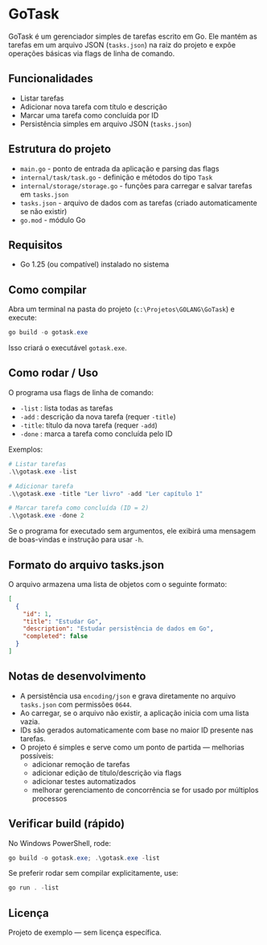# GoTask

GoTask é um gerenciador simples de tarefas escrito em Go. Ele mantém as tarefas em um arquivo JSON (`tasks.json`) na raiz do projeto e expõe operações básicas via flags de linha de comando.

## Funcionalidades

- Listar tarefas
- Adicionar nova tarefa com título e descrição
- Marcar uma tarefa como concluída por ID
- Persistência simples em arquivo JSON (`tasks.json`)

## Estrutura do projeto

- `main.go` - ponto de entrada da aplicação e parsing das flags
- `internal/task/task.go` - definição e métodos do tipo `Task`
- `internal/storage/storage.go` - funções para carregar e salvar tarefas em `tasks.json`
- `tasks.json` - arquivo de dados com as tarefas (criado automaticamente se não existir)
- `go.mod` - módulo Go

## Requisitos

- Go 1.25 (ou compatível) instalado no sistema

## Como compilar

Abra um terminal na pasta do projeto (`c:\Projetos\GOLANG\GoTask`) e execute:

```powershell
go build -o gotask.exe
```

Isso criará o executável `gotask.exe`.

## Como rodar / Uso

O programa usa flags de linha de comando:

- `-list` : lista todas as tarefas
- `-add`  : descrição da nova tarefa (requer `-title`)
- `-title`: título da nova tarefa (requer `-add`)
- `-done` : marca a tarefa como concluída pelo ID

Exemplos:

```powershell
# Listar tarefas
.\\gotask.exe -list

# Adicionar tarefa
.\\gotask.exe -title "Ler livro" -add "Ler capítulo 1"

# Marcar tarefa como concluída (ID = 2)
.\\gotask.exe -done 2
```

Se o programa for executado sem argumentos, ele exibirá uma mensagem de boas-vindas e instrução para usar `-h`.

## Formato do arquivo tasks.json

O arquivo armazena uma lista de objetos com o seguinte formato:

```json
[
  {
    "id": 1,
    "title": "Estudar Go",
    "description": "Estudar persistência de dados em Go",
    "completed": false
  }
]
```

## Notas de desenvolvimento

- A persistência usa `encoding/json` e grava diretamente no arquivo `tasks.json` com permissões `0644`.
- Ao carregar, se o arquivo não existir, a aplicação inicia com uma lista vazia.
- IDs são gerados automaticamente com base no maior ID presente nas tarefas.
- O projeto é simples e serve como um ponto de partida — melhorias possíveis:
  - adicionar remoção de tarefas
  - adicionar edição de título/descrição via flags
  - adicionar testes automatizados
  - melhorar gerenciamento de concorrência se for usado por múltiplos processos

## Verificar build (rápido)

No Windows PowerShell, rode:

```powershell
go build -o gotask.exe; .\gotask.exe -list
```

Se preferir rodar sem compilar explicitamente, use:

```powershell
go run . -list
```

## Licença

Projeto de exemplo — sem licença específica.
